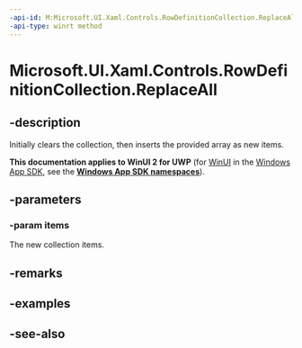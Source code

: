 ```yaml
---
-api-id: M:Microsoft.UI.Xaml.Controls.RowDefinitionCollection.ReplaceAll(Microsoft.UI.Xaml.Controls.RowDefinition[])
-api-type: winrt method
---
```


<!-- Method syntax
public void ReplaceAll(Windows.UI.Xaml.Controls.RowDefinition[] items)
-->

# Microsoft.UI.Xaml.Controls.RowDefinitionCollection.ReplaceAll

## -description
Initially clears the collection, then inserts the provided array as new items.

**This documentation applies to WinUI 2 for UWP** (for [WinUI](/windows/apps/winui/winui3/) in the [Windows App SDK](/windows/apps/windows-app-sdk/), see the **[Windows App SDK namespaces](/windows/windows-app-sdk/api/winrt/)**).

## -parameters
### -param items
The new collection items.

## -remarks

## -examples

## -see-also
